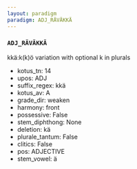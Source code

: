```yaml
---
layout: paradigm
paradigm: ADJ_RÄVÄKKÄ
---
```

### ` ADJ_RÄVÄKKÄ `

kkä:k(k)ö variation with optional k in plurals
* kotus_tn: 14
* upos: ADJ
* suffix_regex: kkä
* kotus_av: A
* grade_dir: weaken
* harmony: front
* possessive: False
* stem_diphthong: None
* deletion: kä
* plurale_tantum: False
* clitics: False
* pos: ADJECTIVE
* stem_vowel: ä
